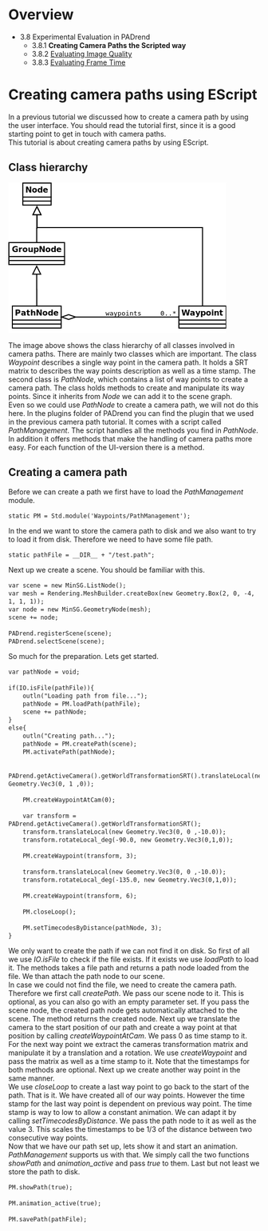 <!------------------------------------------------------------------------------------------------
This work is licensed under the Creative Commons Attribution-ShareAlike 4.0 International License.
 To view a copy of this license, visit http://creativecommons.org/licenses/by-sa/4.0/.
 Author: Florian Pieper (fpieper@mail.uni-paderborn.de)
 PADrend Version 1.0.0
------------------------------------------------------------------------------------------------->
<!---BEGINN_INDEXSECTION--->
<!---Automaticly generated section. Do not edit!!!--->
# Overview
* 3.8 Experimental Evaluation in PADrend
    * 3.8.1 **Creating Camera Paths the Scripted way**
    * 3.8.2 [Evaluating Image Quality](../../../3_Development_Guide/8_Experimental_Evaluation_in_PADrend/2_Evaluating_Image_Quality/Evaluating_Image_Quality.md)
    * 3.8.3 [Evaluating Frame Time](../../../3_Development_Guide/8_Experimental_Evaluation_in_PADrend/3_Evaluating_Frame_Time/Evaluating_Frame_Time.md)
<!---END_INDEXSECTION--->

# Creating camera paths using EScript
In a previous tutorial we discussed how to create a  camera path by using the user interface.
You should read the tutorial first, since it is a good starting point to get in touch with camera paths.  
This tutorial is about creating camera paths by using EScript.

## Class hierarchy

![Class hierarchy](path_class_diagramm.png)

The image above shows the class hierarchy of all classes involved in camera paths.
There are mainly two classes which are important.
The class _Waypoint_ describes a single way point in the camera path.
It holds a SRT matrix to describes the way points description as well as a time stamp.
The second class is _PathNode_, which contains a list of way points to create a camera path.
The class holds methods to create and manipulate its way points.
Since it inherits from _Node_ we can add it to the scene graph.  
Even so we could use _PathNode_ to create a camera path, we will not do this here.
In the plugins folder of PADrend you can find the plugin that we used in the previous camera path tutorial.
It comes with a script called _PathManagement_.
The script handles all the methods you find in _PathNode_.
In addition it offers methods that make the handling of camera paths more easy.
For each function of the UI-version there is a method.

## Creating a camera path
Before we can create a path we first have to load the _PathManagement_ module.

<!---INCLUDE src=CameraPath.escript, start=14, end=14--->
<!---BEGINN_CODESECTION--->
<!---Automaticly generated section. Do not edit!!!--->
    static PM = Std.module('Waypoints/PathManagement');
<!---END_CODESECTION--->

In the end we want to store the camera path to disk and we also want to try to load it from disk.
Therefore we need to have some file path.

 <!---INCLUDE src=CameraPath.escript, start=15, end=15--->
<!---BEGINN_CODESECTION--->
<!---Automaticly generated section. Do not edit!!!--->
    static pathFile = __DIR__ + "/test.path";
<!---END_CODESECTION--->

 Next up we create a scene.
 You should be familiar with this.

 <!---INCLUDE src=CameraPath.escript, start=17, end=23--->
<!---BEGINN_CODESECTION--->
<!---Automaticly generated section. Do not edit!!!--->
    var scene = new MinSG.ListNode();
    var mesh = Rendering.MeshBuilder.createBox(new Geometry.Box(2, 0, -4, 1, 1, 1));
    var node = new MinSG.GeometryNode(mesh);
    scene += node;
    
    PADrend.registerScene(scene);
    PADrend.selectScene(scene);
<!---END_CODESECTION--->

 So much for the preparation.
 Lets get started.

 <!---INCLUDE src=CameraPath.escript, start=25, end=55--->
<!---BEGINN_CODESECTION--->
<!---Automaticly generated section. Do not edit!!!--->
    var pathNode = void;
    
    if(IO.isFile(pathFile)){
        outln("Loading path from file...");
        pathNode = PM.loadPath(pathFile);
        scene += pathNode;
    }
    else{
        outln("Creating path...");
        pathNode = PM.createPath(scene);
        PM.activatePath(pathNode);
        
        PADrend.getActiveCamera().getWorldTransformationSRT().translateLocal(new Geometry.Vec3(0, 1 ,0));
        
        PM.createWaypointAtCam(0);
        
        var transform = PADrend.getActiveCamera().getWorldTransformationSRT();
        transform.translateLocal(new Geometry.Vec3(0, 0 ,-10.0));
        transform.rotateLocal_deg(-90.0, new Geometry.Vec3(0,1,0));
        
        PM.createWaypoint(transform, 3);
        
        transform.translateLocal(new Geometry.Vec3(0, 0 ,-10.0));
        transform.rotateLocal_deg(-135.0, new Geometry.Vec3(0,1,0));
        
        PM.createWaypoint(transform, 6);
        
        PM.closeLoop();
        
        PM.setTimecodesByDistance(pathNode, 3);
    }
<!---END_CODESECTION--->

 We only want to create the path if we can not find it on disk.
 So first of all we use _IO.isFile_ to check if the file exists.
 If it exists we use _loadPath_ to load it.
 The methods takes a file path and returns a path node loaded from the file.
 We than attach the path node to our scene.   
 In case we could not find the file, we need to create the camera path.
 Therefore we first call _createPath_.
 We pass our scene node to it.
 This is optional, as you can also go with an empty parameter set.
 If you pass the scene node, the created path node gets automatically attached to the scene.
 The method returns the created node.
 Next up we translate the camera to the start position of our path and create a way point at that position by calling _createWaypointAtCam_.
 We pass 0 as time stamp to it.  
 For the next way point we extract the cameras transformation matrix and manipulate it by a translation and a rotation.
 We use _createWaypoint_ and pass the matrix as well as a time stamp to it.
 Note that the timestamps for both methods are optional.
 Next up we create another way point in the same manner.   
 We use _closeLoop_ to create a last way point to go back to the start of the path.
 That is it.
 We have created all of our way points.
 However the time stamp for the last way point is dependent on previous way point.
 The time stamp is way to low to allow a constant animation.
 We can adapt it by calling _setTimecodesByDistance_.
 We pass the path node to it as well as the value 3.
 This scales the timestamps to be 1/3 of the distance between two consecutive way points.  
 Now that we have our path set up, lets show it and start an animation.
 _PathManagement_ supports us with that.
 We simply call the two functions _showPath_ and _animation_active_ and pass _true_ to them.
 Last but not least we store the path to disk.

  <!---INCLUDE src=CameraPath.escript, start=57, end=61--->
<!---BEGINN_CODESECTION--->
<!---Automaticly generated section. Do not edit!!!--->
    PM.showPath(true);
    
    PM.animation_active(true);
    
    PM.savePath(pathFile);
<!---END_CODESECTION--->
